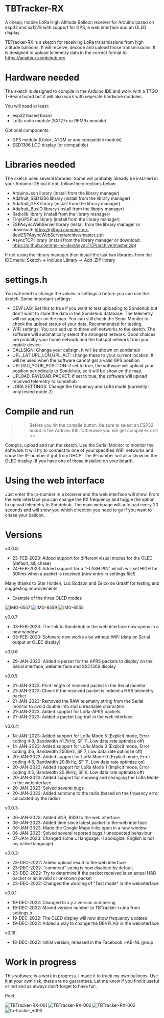 # TBTracker-RX
A cheap, mobile LoRa High Altitude Balloon receiver for Arduino based on esp32 and sx1278 with support for GPS, a web interface and an OLED display. 

TBTracker-RX is a sketch for receiving LoRa transmissions from high altitude balloons. It will receive, decode and upload those transmissions.
It is designed to upload telemetry data in the correct format to https://amateur.sondehub.org

# Hardware needed
The sketch is designed to compile in the Arduino IDE and work with a TTGO T-Beam board but it will also work with seperate hardware modules.

You will need at least:
- esp32 based board
- LoRa radio module (SX127x or RFM9x module)

Optional components:
- GPS module (Ublox, ATGM or any compatible module)
- SSD1306 LCD display (or compatible)

# Libraries needed
The sketch uses several libraries. Some will probably already be installed in your Arduino IDE but if not, follow the directions below:

- ArduinoJson library (install from the library manager)
- Adafruit_SSD1306 library (install from the library manager)
- Adafruit_GFX library (install from the library manager)
- Adafruit_BusIO library (install from the library manager)
- Radiolib library (install from the library manager)
- TinyGPSPlus library (install from the library manager)
- ESPAsyncWebServer library (install from the library manager or download: https://github.com/me-no-dev/ESPAsyncWebServer/archive/master.zip)
- AsyncTCP library (install from the library manager or download: https://github.com/me-no-dev/AsyncTCP/archive/master.zip)

If not using the library manager then install the last two libraries from the IDE menu: Sketch -> Include Library -> Add .ZIP library

# settings.h
You will need to change the values in settings.h before you can use the sketch.
Some important settings:

- DEVFLAG: Set this to true if you want to test uploading to Sondehub but don't want to store the data in the Sondehub database. The telemetry will not appear on the map. You can still check the Serial Monitor to check the upload status of your data. Recommended for testing.
- WiFi settings: You can add up to three wifi networks to the sketch. The software will automatically select the strongest network. Good choices are probalby your home network and the hotspot network from you mobile device.
- CALLSIGN: Change your callsign. It will be shown on sondehub
- UPL_LAT,UPL_LON,UPL_ALT: change these to your current location. It will be used when the software cannot get a valid GPS position
- UPLOAD_YOUR_POSITION: if set to true, the software will upload your position periodically to Sondehub, so it will be show on the map.
- UPLOAD_PAYLOAD_PACKET: if set to true, the software will upload received telemetry to sondehub
- LORA SETTINGS: Change the frequency and LoRa mode (currently I only tested mode 2)

# Compile and run
>> Before you hit the compile button, be sure to select an ESP32 board in the Arduino IDE. Otherwise you will get compile errors! <<

Compile, upload and run the sketch. Use the Serial Monitor to monitor the software. It will try to connect to one of your specified WiFi networks and show the IP-number it got from DHCP. The IP-number will also show on the OLED display (if you have one of those installed on your board). 

# Using the web interface
Just enter the ip-number in a browser and the web interface will show. From the web interface you can change the RX frequency and toggle the option to upload telemetry to Sondehub. The main webpage will autoload every 20 seconds and will show you which direction you need to go if you want to chase your balloon.

# Versions
v0.0.8:
- 23-FEB-2023: Added support for different visual modes for the OLED (default, all, chase)
- 24-FEB-2023: Added support for a "FLASH PIN" which will set HIGH for 300ms when a packet is received (new entry in settings file!)
 
 Many thanks to Star Holden, Luc Bodson and Eelco de Graaff for testing and suggesting improvements

- Example of the three OLED modes

![IMG-6557](https://user-images.githubusercontent.com/58561387/222697528-747ce37b-25bc-49ef-a2cb-feca527335bf.JPG)
![IMG-6559](https://user-images.githubusercontent.com/58561387/222697536-9b1211c6-e4a5-4414-aa3b-89f98305b998.JPG)
![IMG-6555](https://user-images.githubusercontent.com/58561387/222697542-d7b8b98e-4abe-41ea-9730-17eccb419490.JPG)
 
v0.0.7:
- 03-FEB-2023: The link to Sondehub in the web interface now opens in a new window
- 03-FEB-2023: Software now works also without WiFi (data on Serial output or OLED display)

v0.0.6
- 29-JAN-2023: Added a parser for the APRS packets to display on the Serial interface, webinterface and SSD1306 display

v0.0.5
- 21-JAN-2023: Print length of received packet in the Serial monitor
- 21-JAN-2023: Check if the received packet is indeed a HAB telemetry packet
- 21-JAN-2023: Removed the RAW telemetry string from the Serial monitor to avoid double info and unreadable characters
- 21-JAN-2023: Added support for LoRa-APRS packets
- 21-JAN-2023: Added a packet Log trail in the web interface

v0.0.4:
- 14-JAN-2023: Added support for LoRa Mode 5 (Explicit mode, Error coding 4:8, Bandwidth 41.7kHz, SF 11, Low data rate optimize off)
- 14-JAN-2023: Added support for LoRa Mode 3 (Explicit mode, Error coding 4:6, Bandwidth 250kHz,   SF 7, Low data rate optimize off)
- 20-JAN-2023: Added support for LoRa Mode 0 (Explicit mode, Error coding 4:8, Bandwidth 20.8kHz, SF 11, Low data rate optimize on)
- 20-JAN-2023: Added support for LoRa Mode 1 (Implicit mode, Error coding 4:5, Bandwidth 20.8kHz,  SF 6, Low data rate optimize off)
- 20-JAN-2023: Added support for showing and changing the LoRa Mode in the webinterface
- 20-JAN-2023: Solved several bugs
- 20-JAN-2023: Added autotune to the radio (based on the frquency error calculated by the radio)

v0.0.3:
- 06-JAN-2023: Added SNR, RSSI to the web interface
- 06-JAN-2023: Added time since latest packet to the web interface
- 06-JAN-2023: Made the Google Maps links open in a new window
- 06-JAN-2023: Solved several reported bugs / unexpected behaviour
- 07-JAN-2023: Changed some UI language. (I apologize, English is not my native language)

v0.0.2:
- 23-DEC-2022: Added upload result to the web interface
- 23-DEC-2022: "comment" string is now disabled by default
- 23-DEC-2022: Try to determine if the packet received is an actual HAB packet or an invalid or unknown packet
- 23-DEC-2022: Changed the wording of "Test mode" in the webinterface
 
v0.0.1: 
- 19-DEC-2022: Changed to x.y.z version numbering
- 19-DEC-2022: Moved version number to TBTracker-rx.ino from settings.h
- 19-DEC-2022: The OLED display will now show frequency updates
- 19-DEC-2022: Added a way to change the DEVFLAG in the webinterface 

v0.1ß:
- 18-DEC-2022: Initial version, released in the Facebook HAB-NL group

# Work in progress
This software is a work in progress. I made it to track my own balloons. Use it at your own risk, there are no guarantees. Let me know if you find it useful or not and as always don't forget to have fun.

Roel.

![TBTracker-RX-001](https://user-images.githubusercontent.com/58561387/208243067-bfdd5e9e-8f6b-4190-9626-1636de4a8068.png)
![TBTracker-RX-002](https://user-images.githubusercontent.com/58561387/208243079-900dfd50-ce42-46ea-b731-e743e1de91d0.png)
![TBTracker-RX-003](https://user-images.githubusercontent.com/58561387/208243093-8fb9749e-5dee-47d9-8347-a0649a3a4bc4.png)
![tb-tracker_v003](https://user-images.githubusercontent.com/58561387/211216791-2b8a34f7-5c6b-442a-bf04-dfc4209e8bcd.png)

